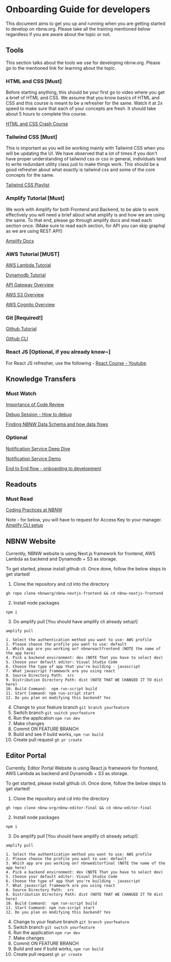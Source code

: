# Onboarding Guide for developers
This document aims to get you up and running when you are getting started to develop on nbnw.org. Please take all the training mentioned below regardless if you are aware about the topic or not.

## Tools
This section talks about the tools we use for developing nbnw.org. Please go to the mentioned link for learning about the topic.


### HTML and CSS [Must]
Before starting anything, this should be your first go to video where you get a brief of HTML and CSS. We assume that you know basics of HTML and CSS and this course is meant to be a refresher for the same. Watch it at 2x speed to make sure that each of your concepts are fresh. It should take about 5 hours to complete this course.


[HTML and CSS Crash Course](https://www.youtube.com/watch?v=hu-q2zYwEYs&list=PL4cUxeGkcC9ivBf_eKCPIAYXWzLlPAm6G)


### Tailwind CSS [Must]
This is important as you will be working mainly with Tailwind CSS when you will be updating the UI. We have observed that a lot of times if you don't have proper understanding of tailwind css or css in general, individuals tend to write redundant utility class just to make things work. This should be a good refresher about what exactly is tailwind css and some of the core concepts for the same.

[Tailwind CSS Playlist](https://www.youtube.com/playlist?list=PL4cUxeGkcC9gpXORlEHjc5bgnIi5HEGhw)

### Amplify Tutorial [Must]
We work with Amplify for both Frontend and Backend, to be able to work effectively you will need a brief about what amplify is and how we are using the same. To that end, please go through amplify docs and read each section once. (Make sure to read each section, for API you can skip graphql as we are using REST API!)

[Amplify Docs](https://docs.amplify.aws/gen1/react/start/getting-started/introduction/)

### AWS Tutorial [MUST]

[AWS Lambda Tutorial](https://www.youtube.com/watch?v=RtiWU1DrMaM)

[Dynamodb Tutorial](https://www.youtube.com/watch?v=2k2GINpO308)

[API Gateway Overview](https://www.youtube.com/watch?v=pgpWyn_6zlA)

[AWS S3 Overview](https://www.youtube.com/watch?v=WNmkgz9yOp0)

[AWS Cognito Overview](https://www.youtube.com/watch?v=QEGo6ZoN-ao)

### Git [Required!]

[Github Tutorial](https://www.youtube.com/watch?v=zTjRZNkhiEU)

[Github CLI](https://www.youtube.com/watch?v=BRAG1Kj4-Ss)


### React JS [Optional, if you already know~]

For React JS refresher, use the following - [React Course - Youtube](https://www.youtube.com/watch?v=Ke90Tje7VS0).

## Knowledge Transfers

### Must Watch

[Importance of Code Review](https://youtu.be/fLotOp2v8r8)

[Debug Session - How to debug](https://youtu.be/EMxJIj7HHcM)

[Finding NBNW Data Schema and how data flows](https://youtu.be/lLCAt1dUTMY)

### Optional

[Notification Service Deep Dive](https://youtu.be/eVJ_olhiTEk)

[Notification Service Demo](https://youtu.be/bX5_F75SkYM)

[End to End flow - onboarding to development](https://youtu.be/gOVUywvEDNc)

## Readouts

### Must Read
[Coding Practices at NBNW](https://github.com/nbnw-org/docs/blob/main/development/learning/codingPractices.md)

Note - for below, you will have to request for Access Key to your manager.
[Amplify CLI setup](https://github.com/nbnw-org/docs/blob/main/development/setup/amplifysetup.md)


## NBNW Website
Currently, NBNW website is using Next.js framework for frontend, AWS Lambda as backend and Dynamodb + S3 as storage.

To get started, please install github cli. Once done, follow the below steps to get started!

1. Clone the repository and cd into the directory

```
gh repo clone nbnworg/nbnw-nextjs-frontend && cd nbnw-nextjs-frontend
```

2. Install node packages

```
npm i
```


3. Do amplify pull [You should have amplify cli already setup!]

```
amplify pull
```

```
1. Select the authentication method you want to use: AWS profile
2. Please choose the profile you want to use: default
3. Which app are you working on? nbnwreactfrontend (NOTE the name of the app here)
4. Pick a backend environment: dev (NOTE That you have to select dev)
5. Choose your default editor: Visual Studio Code
6. Choose the type of app that you're building · javascript
7. What javascript framework are you using react
8. Source Directory Path:  src
9. Distribution Directory Path: dist (NOTE THAT WE CHANGED IT TO dist here)
10. Build Command:  npm run-script build
11. Start Command: npm run-script start
12. Do you plan on modifying this backend? Yes

```


4. Change to your feature branch `git branch yourfeature`
5. Switch branch `git switch yourfeature`
6. Run the application `npm run dev`
7. Make changes
8. Commit ON FEATURE BRANCH
9. Build and see if build works, `npm run build`
9. Create pull request `gh pr create`


## Editor Portal

Currently, Editor Portal Website is using React.js framework for frontend, AWS Lambda as backend and Dynamodb + S3 as storage.

To get started, please install github cli. Once done, follow the below steps to get started!

1. Clone the repository and cd into the directory

```
gh repo clone nbnw-org/nbnw-editor-final && cd nbnw-editor-final
```

2. Install node packages

```
npm i
```


3. Do amplify pull [You should have amplify cli already setup!]

```
amplify pull
```

```
1. Select the authentication method you want to use: AWS profile
2. Please choose the profile you want to use: default
3. Which app are you working on? nbnweditorfinal (NOTE the name of the app here)
4. Pick a backend environment: dev (NOTE That you have to select dev)
5. Choose your default editor: Visual Studio Code
6. Choose the type of app that you're building · javascript
7. What javascript framework are you using react
8. Source Directory Path:  src
9. Distribution Directory Path: dist (NOTE THAT WE CHANGED IT TO dist here)
10. Build Command:  npm run-script build
11. Start Command: npm run-script start
12. Do you plan on modifying this backend? Yes

```


4. Change to your feature branch `git branch yourfeature`
5. Switch branch `git switch yourfeature`
6. Run the application `npm run dev`
7. Make changes
8. Commit ON FEATURE BRANCH
9. Build and see if build works, `npm run build`
9. Create pull request `gh pr create`
